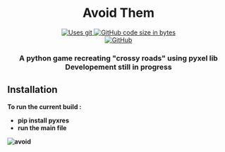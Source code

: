<h1 align="center">
  Avoid Them
</h1>
<p align="center">
    <a href="https://github.com/pingouinn/Avoid-them">
        <img src="https://img.shields.io/badge/Git-F05032?style=for-the-badge&logo=git&logoColor=white" alt="Uses git">
    </a>
    <a href="https://github.com/pingouinn/Avoid-them">
      <img alt="GitHub code size in bytes" src="https://img.shields.io/github/languages/code-size/pingouinn/Avoid-them?style=for-the-badge">
    <a>
    <br>
    <a href="https://github.com/pingouinn/Avoid-them/blob/main/LICENSE">
      <img alt="GitHub" src="https://img.shields.io/github/license/pingouinn/Avoid-them?style=for-the-badge">
    </a>
</p>
<h3 align="center">
    <strong>A python game recreating "crossy roads" using pyxel lib<br>Developement still in progress<strong>
</h3>

## Installation

To run the current build :

- pip install pyxres 
- run the main file


![avoid](https://user-images.githubusercontent.com/72406765/173195799-b66d8408-f166-4545-9b17-038437dfc82a.png)
